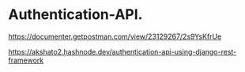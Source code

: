 # Authentication-API.


https://documenter.getpostman.com/view/23129267/2s9YsKfrUe


https://akshato2.hashnode.dev/authentication-api-using-django-rest-framework

